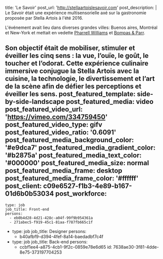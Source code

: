 title: 'Le Savoir'
post_url: 'http://stellaartoislesavoir.com'
post_description: |
  Le Savoir était une expérience multisensorielle axé sur la gastronomie proposée par Stella Artois à l'été&nbsp;2016. 
  
  L'événement avait lieu dans diverses grandes villes: Buenos aires, Montréal et New-York et mettait en vedette [Pharrell Williams](https://open.spotify.com/artist/2RdwBSPQiwcmiDo9kixcl8?si=dL2PMdUESsK2M3tGEprf0Q) et [Bompas&nbsp;&&nbsp;Parr](http://bompasandparr.com/).
  
  Son objectif était de mobiliser, stimuler et éveiller les cinq sens : la vue, l’ouïe, le goût, le toucher et l’odorat. Cette expérience culinaire immersive conjugue la Stella Artois avec la cuisine, la technologie, le divertissement et l’art de la scène afin de défier les perceptions et éveiller les&nbsp;sens.
post_featured_template: side-by-side-landscape
post_featured_media: video
post_featured_video_url: 'https://vimeo.com/334759450'
post_featured_video_type: gifv
post_featured_video_ratio: '0.6091'
post_featured_media_background_color: '#e9dca7'
post_featured_media_gradient_color: '#b2875a'
post_featured_media_text_color: '#000000'
post_featured_media_size: normal
post_featured_media_frame: desktop
post_featured_media_frame_color: '#ffffff'
post_client: c09e6527-f1b3-4e89-b167-01d6b0b53034
post_workforce:
  -
    type: job
    job_title: Front-end
    persons:
      - eb0b4d28-4d21-428c-a04f-99f9b954361a
      - 271abec5-f919-45c1-81aa-f787fb665c1f
  -
    type: job
    job_title: Designer
    persons:
      - b40afbf9-d394-4fef-8a14-baedadbf7c4f
  -
    type: job
    job_title: Back-end
    persons:
      - ccbf1ee4-a875-4cb1-9f2c-0859e78e6d65
id: 7638ae30-3f81-4dde-8e75-373197704253
